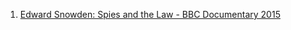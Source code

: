 1. <a href="https://w43l.gitbook.io/cti-journey-or-cyber-threat-intelligence/cyber-warfare/edward-snowden-spies-and-the-law-bbc-documentary-2015"> Edward Snowden: Spies and the Law - BBC Documentary 2015 </a>
